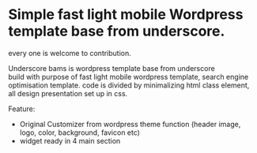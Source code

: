 Simple fast light mobile Wordpress template base from underscore.
==================================================================
every one is welcome to contribution.

Underscore bams is wordpress template base from underscore  
build with purpose of fast light mobile wordpress template, search engine optimisation template.
code is divided by minimalizing html class element, all design presentation set up in css. 

Feature:
- Original Customizer from wordpress theme function (header image, logo, color, background, favicon etc)
- widget ready in 4 main section
